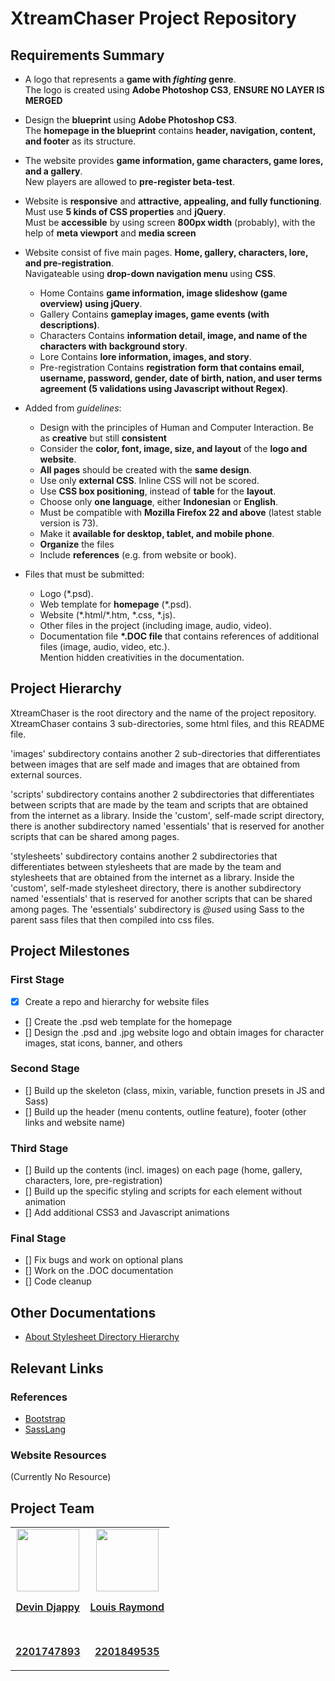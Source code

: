 # XtreamChaser Project Repository



## Requirements Summary
- A logo that represents a **game with *fighting* genre**.  
  The logo is created using **Adobe Photoshop CS3**, **ENSURE NO LAYER IS MERGED**
- Design the **blueprint** using **Adobe Photoshop CS3**.  
  The **homepage in the blueprint** contains **header, navigation, content, and footer** as its structure.
- The website provides **game information, game characters, game lores, and a gallery**.  
  New players are allowed to **pre-register beta-test**. 
- Website is **responsive** and **attractive, appealing, and fully functioning**.  
  Must use **5 kinds of CSS properties** and **jQuery**.  
  Must be **accessible** by using screen **800px width** (probably), with the help of **meta viewport** and 
  **media screen**
- Website consist of five main pages. **Home, gallery, characters, lore, and pre-registration**.  
  Navigateable using **drop-down navigation menu** using **CSS**.  
  - Home
    Contains **game information, image slideshow (game overview) using jQuery**.
  - Gallery
    Contains **gameplay images, game events (with descriptions)**.
  - Characters
    Contains **information detail, image, and name of the characters with background story**.
  - Lore
    Contains **lore information, images, and story**.
  - Pre-registration
    Contains **registration form that contains email, username, password, gender, date of birth, nation, and
    user terms agreement (5 validations using Javascript without Regex)**.
    
- Added from *guidelines*:
  - Design with the principles of Human and Computer Interaction. Be as **creative** but still **consistent**
  - Consider the **color, font, image, size, and layout** of the **logo and website**.
  - **All pages** should be created with the **same design**.
  - Use only **external CSS**. Inline CSS will not be scored.
  - Use **CSS box positioning**, instead of **table** for the **layout**.
  - Choose only **one language**, either **Indonesian** or **English**. 
  - Must be compatible with **Mozilla Firefox 22 and above** (latest stable version is 73).
  - Make it **available for desktop, tablet, and mobile phone**.
  - **Organize** the files
  - Include **references** (e.g. from website or book).

- Files that must be submitted:
  - Logo (\*.psd).
  - Web template for **homepage** (\*.psd).
  - Website (\*.html/\*.htm, \*.css, \*.js).
  - Other files in the project (including image, audio, video).
  - Documentation file **\*.DOC file** that contains references of additional files (image, audio, video, etc.).  
    Mention hidden creativities in the documentation.
    
    
## Project Hierarchy 
XtreamChaser is the root directory and the name of the project repository.  
XtreamChaser contains 3 sub-directories, some html files, and this README file.  
  

'images' subdirectory contains another 2 sub-directories that differentiates between images that are self made
and images that are obtained from external sources.  

'scripts' subdirectory contains another 2 subdirectories that differentiates between scripts that are made by the team
and scripts that are obtained from the internet as a library. Inside the 'custom', self-made script directory, there is 
another subdirectory named 'essentials' that is reserved for another scripts that can be shared among pages.  

'stylesheets' subdirectory contains another 2 subdirectories that differentiates between stylesheets that are made 
by the team and stylesheets that are obtained from the internet as a library. Inside the 'custom', self-made stylesheet 
directory, there is another subdirectory named 'essentials' that is reserved for another scripts that can be shared 
among pages. The 'essentials' subdirectory is *@use*d using Sass to the parent sass files that then compiled into css
files.


## Project Milestones
### First Stage
- [x] Create a repo and hierarchy for website files
- [] Create the \.psd web template for the homepage
- [] Design the \.psd and \.jpg website logo and obtain images for character images, stat icons, banner, and others
### Second Stage
- [] Build up the skeleton (class, mixin, variable, function presets in JS and Sass)
- [] Build up the header (menu contents, outline feature), footer (other links and website name)
### Third Stage
- [] Build up the contents (incl. images) on each page (home, gallery, characters, lore, pre-registration)
- [] Build up the specific styling and scripts for each element without animation
- [] Add additional CSS3 and Javascript animations
### Final Stage
- [] Fix bugs and work on optional plans
- [] Work on the \.DOC documentation
- [] Code cleanup


## Other Documentations
- [About Stylesheet Directory Hierarchy](stylesheets/README.md)


## Relevant Links
### References
- [Bootstrap](https://getbootstrap.com/)
- [SassLang](https://sass-lang.com/)
### Website Resources
(Currently No Resource)


## Project Team

<table style="margin: 0px auto;">
	<tr>
		<td align="center">
			<a href="https://github.com/learnDD">
				<img src="https://avatars2.githubusercontent.com/u/42337500?s=460&v=4" alt="" width="100px">
				<br/>
				<p style="font-weight: 600; line-height: 1.2;">Devin Djappy</p>
				<br/>
				<p style="font-weight: 600; line-height: 1.2;">2201747893</p>
			</a>
		</td>
		<td align="center">
			<a href="https://github.com/ccxex29">
				<img src="https://avatars2.githubusercontent.com/u/7277103?s=460&v=4" alt="" width="100px">
				<br/>
				<p style="font-weight: 600; line-height: 1.2;">Louis Raymond</p>
				<br/>
				<p style="font-weight: 600; line-height: 1.2;">2201849535</p>
			</a>
		</td>
	</tr>
</table>

